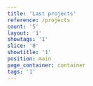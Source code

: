 ```yaml
---
title: 'Last projects'
reference: /projects
count: '5'
layout: '1'
showtags: '1'
slice: '0'
showtitle: '1'
position: main
page_container: container
tags: '1'
---
```


